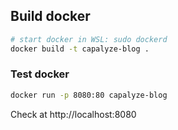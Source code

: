 ## Build docker

```sh
# start docker in WSL: sudo dockerd
docker build -t capalyze-blog .
```

### Test docker
```sh
docker run -p 8080:80 capalyze-blog
```

Check at http://localhost:8080
